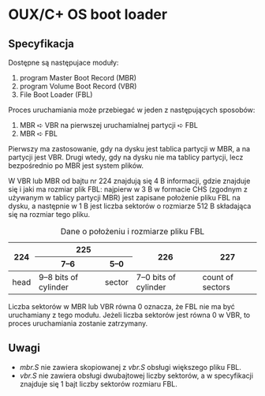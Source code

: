 # OUX/C+ OS boot loader
## Specyfikacja

Dostępne są następujace moduły:
1. program Master Boot Record (MBR)
2. program Volume Boot Record (VBR)
3. File Boot Loader (FBL)

Proces uruchamiania może przebiegać w jeden z następujących sposobów:
1. MBR ➪ VBR na pierwszej uruchamialnej partycji ➪ FBL
2. MBR ➪ FBL

Pierwszy ma zastosowanie, gdy na dysku jest tablica partycji w MBR, a na partycji jest VBR. Drugi wtedy, gdy na dysku nie ma tablicy partycji, lecz bezpośrednio po MBR jest system plików.

W VBR lub MBR od bajtu nr 224 znajdują się 4 B informacji, gdzie znajduje się i jaki ma rozmiar plik FBL: najpierw w 3 B w formacie CHS (zgodnym z używanym w tablicy partycji MBR) jest zapisane położenie pliku FBL na dysku, a następnie w 1 B jest liczba sektorów o rozmiarze 512 B składająca się na rozmiar tego pliku.

<table>
<caption>Dane o położeniu i rozmiarze pliku FBL</caption>
<thead>
    <tr><th rowspan="2">224</th><th colspan="2">225</th><th rowspan="2">226</th><th rowspan="2">227</th></tr>
    <tr><th>7–6</th><th>5–0</th></tr>
</thead>
<tbody>
    <tr><td>head</td><td>9–8 bits of cylinder</td><td>sector</td><td>7–0 bits of cylinder</td><td>count of sectors</td></tr>
</tbody>
</table>

Liczba sektorów w MBR lub VBR równa 0 oznacza, że FBL nie ma być uruchamiany z tego modułu. Jeżeli liczba sektorów jest równa 0 w VBR, to proces uruchamiania zostanie zatrzymany.

## Uwagi

* *mbr.S* nie zawiera skopiowanej z *vbr.S* obsługi większego pliku FBL.
* *vbr.S* nie zawiera obsługi dwubajtowej liczby sektorów, a w specyfikacji znajduje się 1 bajt liczby sektorów rozmiaru FBL.
